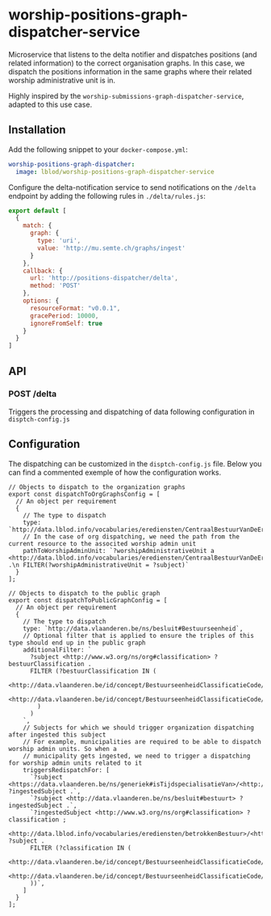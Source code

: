# worship-positions-graph-dispatcher-service

Microservice that listens to the delta notifier and dispatches positions (and related information) to the correct organisation graphs.
In this case, we dispatch the positions information in the same graphs where their related worship administrative unit is in.

Highly inspired by the `worship-submissions-graph-dispatcher-service`, adapted to this use case.

## Installation
Add the following snippet to your `docker-compose.yml`:

```yml
worship-positions-graph-dispatcher:
  image: lblod/worship-positions-graph-dispatcher-service
```

Configure the delta-notification service to send notifications on the `/delta` endpoint by adding the following rules in `./delta/rules.js`:

```javascript
export default [
  {
    match: {
      graph: {
        type: 'uri',
        value: 'http://mu.semte.ch/graphs/ingest'
      }
    },
    callback: {
      url: 'http://positions-dispatcher/delta',
      method: 'POST'
    },
    options: {
      resourceFormat: "v0.0.1",
      gracePeriod: 10000,
      ignoreFromSelf: true
    }
  }
]
```

## API

### POST /delta

Triggers the processing and dispatching of data following configuration in `disptch-config.js`

## Configuration

The dispatching can be customized in the `disptch-config.js` file. Below you can find a commented exemple of how the configuration works.

```
// Objects to dispatch to the organization graphs
export const dispatchToOrgGraphsConfig = [
  // An object per requirement
  {
    // The type to dispatch
    type: `http://data.lblod.info/vocabularies/erediensten/CentraalBestuurVanDeEredienst`,
    // In the case of org dispatching, we need the path from the current resource to the associted worship admin unit
    pathToWorshipAdminUnit: `?worshipAdministrativeUnit a <http://data.lblod.info/vocabularies/erediensten/CentraalBestuurVanDeEredienst> .\n FILTER(?worshipAdministrativeUnit = ?subject)`
  }
];

// Objects to dispatch to the public graph
export const dispatchToPublicGraphConfig = [
  // An object per requirement
  {
    // The type to dispatch
    type: `http://data.vlaanderen.be/ns/besluit#Bestuurseenheid`,
    // Optional filter that is applied to ensure the triples of this type should end up in the public graph
    additionalFilter: `
      ?subject <http://www.w3.org/ns/org#classification> ?bestuurClassification .
      FILTER (?bestuurClassification IN (
          <http://data.vlaanderen.be/id/concept/BestuurseenheidClassificatieCode/5ab0e9b8a3b2ca7c5e000001>,
          <http://data.vlaanderen.be/id/concept/BestuurseenheidClassificatieCode/5ab0e9b8a3b2ca7c5e000000>
        )
      )
    `,
    // Subjects for which we should trigger organization dispatching after ingested this subject
    // For example, municipalities are required to be able to dispatch worship admin units. So when a
    // municipality gets ingested, we need to trigger a dispatching for worship admin units related to it
    triggersRedispatchFor: [
      `?subject <https://data.vlaanderen.be/ns/generiek#isTijdspecialisatieVan>/<http://data.vlaanderen.be/ns/besluit#bestuurt> ?ingestedSubject .`,
      `?subject <http://data.vlaanderen.be/ns/besluit#bestuurt> ?ingestedSubject .`,
      `?ingestedSubject <http://www.w3.org/ns/org#classification> ?classification ;
        <http://data.lblod.info/vocabularies/erediensten/betrokkenBestuur>/<http://www.w3.org/ns/org#organization> ?subject .
      FILTER (?classification IN (
        <http://data.vlaanderen.be/id/concept/BestuurseenheidClassificatieCode/5ab0e9b8a3b2ca7c5e000000>,
        <http://data.vlaanderen.be/id/concept/BestuurseenheidClassificatieCode/5ab0e9b8a3b2ca7c5e000001>
      ))`,
    ]
  }
];
```
